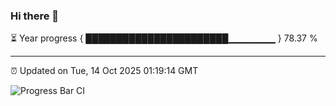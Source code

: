 ### Hi there 👋

⏳ Year progress { ███████████████████████▁▁▁▁▁▁▁ } 78.37 %

---

⏰ Updated on Tue, 14 Oct 2025 01:19:14 GMT

![Progress Bar CI](https://github.com/JuvenileQ/Progress-Bar-CI/workflows/main/badge.svg)
